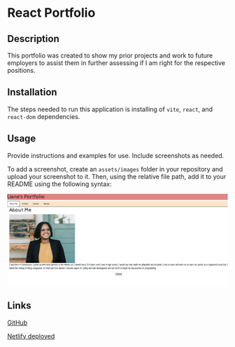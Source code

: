 # React Portfolio

## Description

This portfolio was created to show my prior projects and work to future employers to assist them in further assessing if I am right for the respective positions.

## Installation

The steps needed to run this application is installing of `vite`, `react`, and `react-dom` dependencies.

## Usage

Provide instructions and examples for use. Include screenshots as needed.

To add a screenshot, create an `assets/images` folder in your repository and upload your screenshot to it. Then, using the relative file path, add it to your README using the following syntax:

![portfolio screenshot](./src/images/react-portfolio.png)

## Links

[GitHub](https://github.com/lllewell/react-portfolio)

[Netlify deployed](https://tangerine-crisp-76e25d.netlify.app)